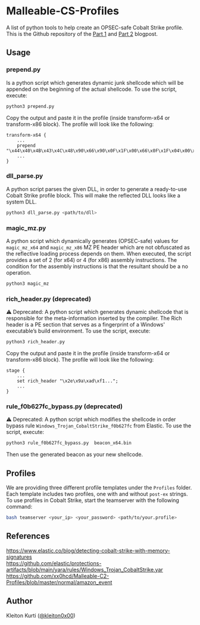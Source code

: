 # Malleable-CS-Profiles
A list of python tools to help create an OPSEC-safe Cobalt Strike profile. This is the Github repository of the [Part 1](https://whiteknightlabs.com/2023/05/23/unleashing-the-unseen-harnessing-the-power-of-cobalt-strike-profiles-for-edr-evasion/) and [Part 2](https://whiteknightlabs.com/2025/05/08/harnessing-the-power-of-cobalt-strike-profiles-for-edr-evasion/) blogpost.  

## Usage  

### prepend.py  
Is a python script which generates dynamic junk shellcode which will be appended on the beginning of the actual shellcode. To use the script, execute:  
```bash
python3 prepend.py
```

Copy the output and paste it in the profile (inside transform-x64 or transform-x86 block). The profile will look like the following:  
```
transform-x64 {
    ...
    prepend "\x44\x40\x4B\x43\x4C\x48\x90\x66\x90\x0F\x1F\x00\x66\x0F\x1F\x04\x00\x0F\x1F\x04\x00\x0F\x1F\x00\x0F\x1F\x00";
    ...
}
```

### dll_parse.py  
A python script parses the given DLL, in order to generate a ready-to-use Cobalt Strike profile block. This will make the reflected DLL looks like a system DLL. 
```bash
python3 dll_parse.py <path/to/dll>
```

### magic_mz.py  
A python script which dynamically generates (OPSEC-safe) values for `magic_mz_x64` and `magic_mz_x86` MZ PE header which are not obfuscated as the reflective loading process depends on them. When executed, the script provides a set of 2 (for x64) or 4 (for x86) assembly instructions. The condition for the assembly instructions is that the resultant should be a no operation.

```bash
python3 magic_mz
```

### rich_header.py (deprecated)  
⚠️ Deprecated: A python script which generates dynamic shellcode that is responsible for the meta-information inserted by the compiler. The Rich header is a PE section that serves as a fingerprint of a Windows' executable’s build environment. To use the script, execute:  
```bash
python3 rich_header.py
```

Copy the output and paste it in the profile (inside transform-x64 or transform-x86 block). The profile will look like the following:  
```
stage {
    ...
    set rich_header "\x2e\x9a\xad\xf1...";
    ...
}
```

### rule_f0b627fc_bypass.py (deprecated)  
⚠️ Deprecated: A python script which modifies the shellcode in order bypass rule `Windows_Trojan_CobaltStrike_f0b627fc` from Elastic. To use the script, execute:  
```bash
python3 rule_f0b627fc_bypass.py  beacon_x64.bin
```

Then use the generated beacon as your new shellcode.

## Profiles  

We are providing three different profile templates under the `Profiles` folder. Each template includes two profiles, one with and without `post-ex` strings. To use profiles in Cobalt Strike, start the teamserver with the following command:  
```bash
bash teamserver <your_ip> <your_password> <path/to/your.profile>
```

## References  
https://www.elastic.co/blog/detecting-cobalt-strike-with-memory-signatures  
https://github.com/elastic/protections-artifacts/blob/main/yara/rules/Windows_Trojan_CobaltStrike.yar  
https://github.com/xx0hcd/Malleable-C2-Profiles/blob/master/normal/amazon_event  

## Author  
Kleiton Kurti ([@kleiton0x00](https://github.com/kleiton0x00))
